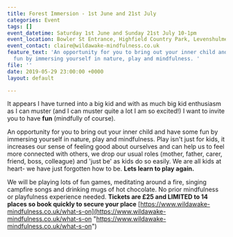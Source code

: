 ```yaml
---
title: Forest Immersion - 1st June and 21st July
categories: Event
tags: []
event_datetime: Saturday 1st June and Sunday 21st July 10-1pm
event_location: Bowler St Entrance, Highfield Country Park, Levenshulme
event_contact: claire@wildawake-mindfulness.co.uk
feature_text: 'An opportunity for you to bring out your inner child and have some
  fun by immersing yourself in nature, play and mindfulness. '
file: ''
date: 2019-05-29 23:00:00 +0000
layout: default

---
```

It appears I have turned into a big kid and with as much big kid enthusiasm as I can muster (and I can muster quite a lot I am so excited!) I want to invite you to have **fun** (mindfully of course).

An opportunity for you to bring out your inner child and have some fun by immersing yourself in nature, play and mindfulness. Play isn't just for kids, it increases our sense of feeling good about ourselves and can help us to feel more connected with others, we drop our usual roles (mother, father, carer, friend, boss, colleague) and 'just be' as kids do so easily. We are all kids at heart- we have just forgotten how to be. **Lets learn to play again.**

We will be playing lots of fun games, meditating around a fire, singing campfire songs and drinking mugs of hot chocolate. No prior mindfulness or playfulness experience needed. **Tickets are £25 and LIMITED to 14 places so book quickly to secure your place** [https://www.wildawake-mindfulness.co.uk/what-s-on](https://www.wildawake-mindfulness.co.uk/what-s-on "https://www.wildawake-mindfulness.co.uk/what-s-on")

